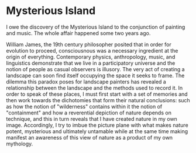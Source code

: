 # Mysterious Island

I owe the discovery of the Mysterious Island to the conjunction of painting and music. The whole affair happened some two years ago.

William James, the 19th century philosopher posited that in order for evolution to proceed, consciousnous was a necessary ingredient at the origin of everything. Contemporary physics, anthropology, music, and linguistics demonstrate that we live in a participatory universe and the notion of people as casual observers is illusory. The very act of creating a landscape can soon find itself occupying the space it seeks to frame. The dilemma this paradox poses for landscape painters has revealed a relationship between the landscape and the methods used to record it. In order to speak of these places, I must first start with a set of memories and then work towards the dichotomies that form their natural conclusions: such as how the notion of "wilderness" contains within it the notion of "containment" and how a reverential depiction of nature depends on technique, and this in turn reveals that I have created nature in my own image. Accordingly, I try to imbue the picture plane with what makes nature potent, mysterious and ultimately untamable while at the same time making manifest an awareness of this view of nature as a product of my own mythology.
